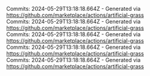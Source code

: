 Commits: 2024-05-29T13:18:18.664Z - Generated via https://github.com/marketplace/actions/artificial-grass
<br>
Commits: 2024-05-29T13:18:18.664Z - Generated via https://github.com/marketplace/actions/artificial-grass
<br>
Commits: 2024-05-29T13:18:18.664Z - Generated via https://github.com/marketplace/actions/artificial-grass
<br>
Commits: 2024-05-29T13:18:18.664Z - Generated via https://github.com/marketplace/actions/artificial-grass
<br>
Commits: 2024-05-29T13:18:18.664Z - Generated via https://github.com/marketplace/actions/artificial-grass
<br>
